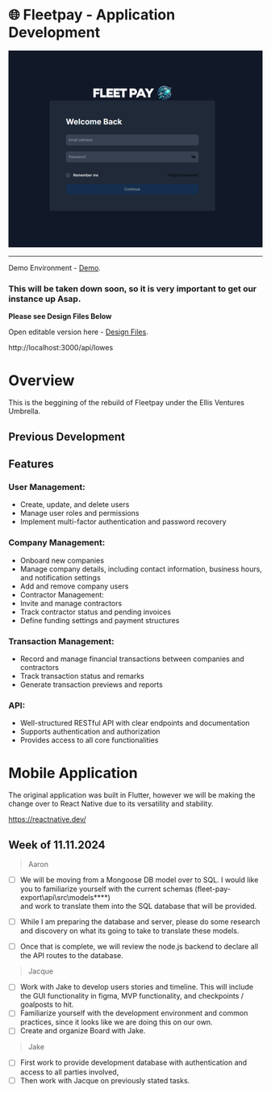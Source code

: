 # 🌐 Fleetpay - Application Development


![Fleetpay demo login page](/img/fleetpaylogin.png)

<hr/>

Demo Environment - [Demo](http://41.204.217.80:44445/login).

### This will be taken down soon, so it is very important to get our instance up Asap. 

**Please see Design Files Below**

Open editable version here - [Design Files](https://www.figma.com/design/UAeUSDoLmLdELfQcZG9Hxh/FleetPay?node-id=1-5047&node-type=frame&t=poYXmudEH4UIn3Jo-0).


http://localhost:3000/api/lowes


# Overview
This is the beggining of the rebuild of Fleetpay under the Ellis Ventures Umbrella.

## Previous Development
## Features
### User Management:
- Create, update, and delete users
- Manage user roles and permissions
- Implement multi-factor authentication and password recovery

### Company Management:
- Onboard new companies
- Manage company details, including contact information, business hours, and notification settings
- Add and remove company users
- Contractor Management:
- Invite and manage contractors
- Track contractor status and pending invoices
- Define funding settings and payment structures
  
### Transaction Management:
- Record and manage financial transactions between companies and contractors
- Track transaction status and remarks
- Generate transaction previews and reports
  
### API:
- Well-structured RESTful API with clear endpoints and documentation
- Supports authentication and authorization
- Provides access to all core functionalities



# Mobile Application
The original application was built in Flutter, however we will be making the change over to React Native due to its versatility and stability. 

https://reactnative.dev/



## Week of 11.11.2024
> Aaron
- [ ] We will be moving from a Mongoose DB model over to SQL. I would like you to familiarize yourself with the current schemas  (fleet-pay-export\api\src\models\****)  
and work to translate them into the SQL database that will be provided.

- [ ] While I am preparing the database and server, please do some research and discovery on what its going to take to translate these models. 

- [ ] Once that is complete, we will review the node.js backend to declare all the API routes to the database. 

> Jacque
- [ ] Work with Jake to develop users stories and timeline. This will include the GUI functionality in figma, MVP functionality, and checkpoints / goalposts to hit. 
- [ ] Familiarize yourself with the development environment and common practices, since it looks like we are doing this on our own. 
- [ ] Create and organize Board with Jake. 

> Jake
- [ ] First work to provide development database with authentication and access to all parties involved,
- [ ] Then work with Jacque on previously stated tasks. 